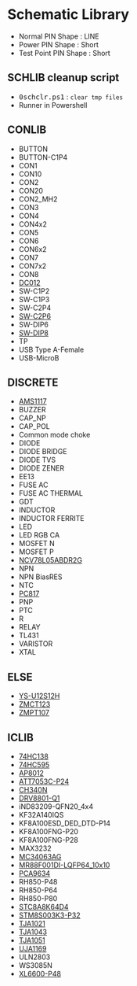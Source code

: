 # Schematic Library
- Normal PIN Shape : LINE
- Power PIN Shape : Short
- Test Point PIN Shape : Short

## SCHLIB cleanup script
- <kbd>0schclr.ps1</kbd> : `clear tmp files`
- Runner in Powershell

## CONLIB
- BUTTON
- BUTTON-C1P4
- CON1
- CON10
- CON2
- CON20
- CON2_MH2
- CON3
- CON4
- CON4x2
- CON5
- CON6
- CON6x2
- CON7
- CON7x2
- CON8
- [DC012](https://atta.szlcsc.com/upload/public/pdf/source/20190827/C16214_DA59F99E888FED58D9833F5341D610B0.pdf)
- SW-C1P2
- SW-C1P3
- SW-C2P4
- [SW-C2P6](https://sten-eswitch-13110800-production.s3.amazonaws.com/system/asset/product_line/data_sheet/61/TL2201.pdf)
- SW-DIP6
- [SW-DIP8](https://atta.szlcsc.com/upload/public/pdf/source/20170330/1490854214069.pdf)
- TP
- USB Type A-Female
- USB-MicroB

## DISCRETE
- [AMS1117](https://atta.szlcsc.com/upload/public/pdf/source/20211011/50CC665C22E3A66C08379A4A74BDA25C.pdf)
- BUZZER
- CAP_NP
- CAP_POL
- Common mode choke
- DIODE
- DIODE BRIDGE
- DIODE TVS
- DIODE ZENER
- EE13
- FUSE AC
- FUSE AC THERMAL
- GDT
- INDUCTOR
- INDUCTOR FERRITE
- LED
- LED RGB CA
- MOSFET N
- MOSFET P
- [NCV78L05ABDR2G](https://www.onsemi.cn/pdf/datasheet/mc78l00a-d.pdf)
- NPN
- NPN BiasRES
- NTC
- [PC817](https://atta.szlcsc.com/upload/public/pdf/source/20170306/1488763820552.pdf)
- PNP
- PTC
- R
- RELAY
- TL431
- VARISTOR
- XTAL

## ELSE
- [YS-U12S12H](https://datasheet.lcsc.com/lcsc/2011161038_ESHION-YS-U12S12H-190649_C910325.pdf)
- [ZMCT123](https://atta.szlcsc.com/upload/public/pdf/source/20171221/C155201_15138395935231195959.pdf)
- [ZMPT107](https://atta.szlcsc.com/upload/public/pdf/source/20170912/C125191_1505207878742963562.pdf)

## ICLIB
- [74HC138](https://atta.szlcsc.com/upload/public/pdf/source/20211021/7B625A47246E82620A06819DCE700E08.pdf)
- [74HC595](https://atta.szlcsc.com/upload/public/pdf/source/20201103/C481686_D690E9B0C1648AC2CC2EC3C4114C4C08.pdf)
- [AP8012](https://www.chipown.com.cn/cn/prodetails/118/1871.html)
- [ATT7053C-P24](https://www.hitrendtech.com/public/upload/file/20220207/15c20055d815cd15259d0e2b4660462d.pdf)
- [CH340N](http://www.wch.cn/products/CH340.html?from=list)
- [DRV8801-Q1](https://www.ti.com.cn/product/cn/DRV8801-Q1)
- iND83209-QFN20_4x4
- KF32A140IQS
- KF8A100ESD_DED_DTD-P14
- KF8A100FNG-P20
- KF8A100FNG-P28
- MAX3232
- [MC34063AG](http://www.htckorea.co.kr/chinese/MC34063AG.php)
- [MR88F001DI-LQFP64_10x10](https://www.mrsemicn.com/)
- [PCA9634](https://www.nxp.com/docs/en/data-sheet/PCA9634.pdf)
- RH850-P48
- RH850-P64
- RH850-P80
- [STC8A8K64D4](https://www.stcmcudata.com/STC8F-DATASHEET/STC8A8K64D4.pdf)
- [STM8S003K3-P32](https://www.st.com/zh/microcontrollers-microprocessors/stm8s003k3.html)
- [TJA1021](https://www.nxp.com/docs/en/data-sheet/TJA1021.pdf)
- [TJA1043](https://www.nxp.com/docs/en/data-sheet/TJA1043.pdf)
- [TJA1051](https://www.nxp.com/docs/en/data-sheet/TJA1051.pdf)
- [UJA1169](https://www.nxp.com/products/power-management/pmics-and-sbcs/mini-sbcs/mini-high-speed-can-system-basis-chip:UJA1169TK)
- ULN2803
- WS3085N
- [XL6600-P48](http://www.chipways.com/col.jsp?id=130)
